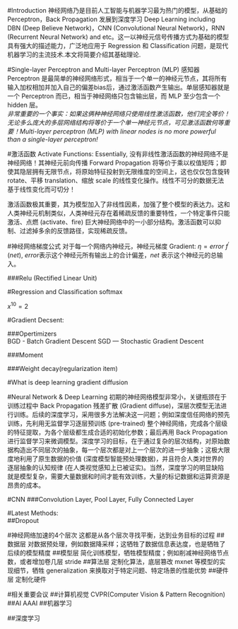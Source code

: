 #Introduction
神经网络乃是目前人工智能与机器学习最为热门的模型，从基础的 Perceptron，Back Propagation 发展到深度学习 Deep Learning including DBN (Deep Believe Network)，CNN (Convolutional Neural Network)，RNN (Recurrent Neural Network) and etc。这一以神经元信号传播方式为基础的模型具有强大的描述能力，广泛地应用于 Regression 和 Classification 问题，是现代机器学习的主流技术.本文将简要介绍其基础理论.

#Single-layer Perceptron and Multi-layer Perceptron (MLP)
感知器 Perceptron 是最简单的神经网络形式，相当于一个单一的神经元节点，其将所有输入加权相加并加入自己的偏差bias后，通过激活函数产生输出。单层感知器就是一个 Perceptron 而已，相当于神经网络只包含输出层，而 MLP 至少包含一个 hidden 层。  
*非常重要的一个事实：如果这俩种神经网络只使用线性激活函数，他们完全等价！无论多么庞大的多层网络结构将等价于一个单一神经元节点，可见激活函数何等重要！Multi-layer perceptron (MLP) with linear nodes is no more powerful than a single-layer perceptron!*

#激活函数 Activate Functions:
Essentially, 没有非线性激活函数的神经网络不是神经网络！其神经元前向传播 Forward Propagation 将等价于乘以权值矩阵；即使其隐层拥有无限节点，将原始特征投射到无限维度的空间上，这也仅仅包含旋转 rotate、平移 translation、缩放 scale 的线性变化操作。线性不可分的数据无法基于线性变化而可切分！

激活函数极其重要，其为模型加入了非线性因素，加强了整个模型的表达力。这和人类神经元机制类似，人类神经元存在着稀疏反馈的重要特性，一个特定事件只能激活、点燃 (activate、fire) 巨大神经网络中的一小部分结构。激活函数可以抑制、过滤掉多余的反馈路径，实现稀疏反馈。

#神经网络梯度公式
对于每一个网络内神经元，神经元梯度 Gradient: $\eta = error\ f^{\prime}(net)$, $error$表示这个神经元所有输出上的合计偏差，$net$ 表示这个神经元的总输入。




###Relu (Rectified Linear Unit)

#Regression and Classification
softmax

$x^{10}=2$

#Gradient Decsent:  

###Opertimizers  
BGD - Batch Gradient Descent
SGD — Stochastic Gradient Descent


###Moment  


###Weight decay(regularization item)

#What is deep learning
gradient diffusion


#Neural Network & Deep Learning
初期的神经网络模型非常小，关键瓶颈在于训练过程中 Back Propagation 残差扩散 (Gradient diffuse)，深层次模型无法进行训练。后续的深度学习，采用很多方法解决这一问题；例如深度信任网络的预先训练，先利用无监督学习逐层预训练 (pre-trained) 整个神经网络，完成各个层级的特征提取，为各个层级都生成合适的初始化参数；最后再用 Back Propagation 进行监督学习来微调模型。深度学习的目标，在于通过复杂的层次结构，对原始数据构造出不同层次的抽象，每一个层次都是对上一个层次的进一步抽象；这极大限度地利用了原生数据的价值 (深度模型智能预处理数据)，并且符合人类对世界的逐层抽象的认知规律 (在人类视觉感知上已被证实)。当然，深度学习的明显缺陷就是模型复杂，需要大量数据和时间才能有效训练，大量的标记数据和运算资源是昂贵的成本。


#CNN
###Convolution Layer, Pool Layer, Fully Connected Layer

#Latest Methods:  
##Dropout



#神经网络加速的4个层次
这都是从各个层次寻找平衡，达到业务目标的过程
##数据层
对数据预处理，例如数据降采样；这牺牲了数据信息表达度，也是牺牲了后续的模型精度
##模型层
简化训练模型，牺牲模型精度；例如削减神经网络节点数，或者增加卷几层 stride
##算法层
定制化算法，底层篡改 mxnet 等模型的实现细节，牺牲 generalization 来换取对于特定问题、特定场景的性能优势
##硬件层
定制化硬件

#相关重要会议
##计算机视觉
CVPR(Computer Vision & Pattern Recognition)
##AI
AAAI
##机器学习

##深度学习














